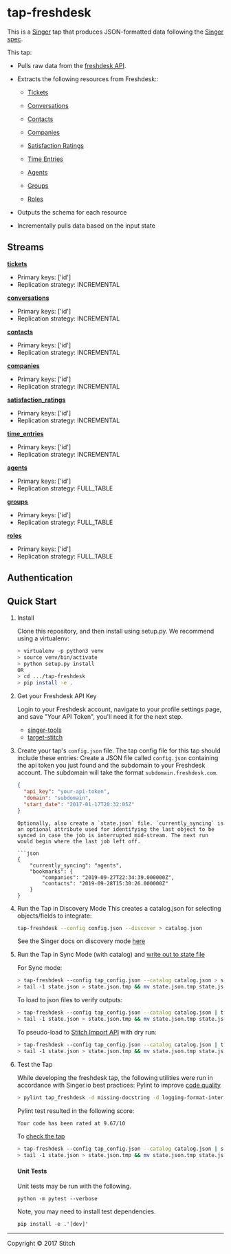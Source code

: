 # tap-freshdesk

This is a [Singer](https://singer.io) tap that produces JSON-formatted data
following the [Singer
spec](https://github.com/singer-io/getting-started/blob/master/docs/SPEC.md).

This tap:

- Pulls raw data from the [freshdesk API](https://developers.freshdesk.com/api/).
- Extracts the following resources from Freshdesk::
    - [Tickets](https://developers.freshdesk.com/api/#list_all_tickets)

    - [Conversations](https://developers.freshdesk.com/api/#list_all_ticket_notes)

    - [Contacts](https://developers.freshdesk.com/api/#list_all_contacts)

    - [Companies](https://developers.freshdesk.com/api/#list_all_companies)

    - [Satisfaction Ratings](https://developers.freshdesk.com/api/#view_ticket_satisfaction_ratings)

    - [Time Entries](https://developers.freshdesk.com/api/#list_all_ticket_timeentries)

    - [Agents](https://developers.freshdesk.com/api/#list_all_agents)

    - [Groups](https://developers.freshdesk.com/api/#list_all_groups)

    - [Roles](https://developers.freshdesk.com/api/#list_all_roles)

- Outputs the schema for each resource
- Incrementally pulls data based on the input state


## Streams


**[tickets](https://developers.freshdesk.com/api/#list_all_tickets)**
- Primary keys: ['id']
- Replication strategy: INCREMENTAL

**[conversations](https://developers.freshdesk.com/api/#list_all_ticket_notes)**
- Primary keys: ['id']
- Replication strategy: INCREMENTAL

**[contacts](https://developers.freshdesk.com/api/#list_all_contacts)**
- Primary keys: ['id']
- Replication strategy: INCREMENTAL

**[companies](https://developers.freshdesk.com/api/#list_all_companies)**
- Primary keys: ['id']
- Replication strategy: INCREMENTAL

**[satisfaction_ratings](https://developers.freshdesk.com/api/#view_ticket_satisfaction_ratings)**
- Primary keys: ['id']
- Replication strategy: INCREMENTAL

**[time_entries](https://developers.freshdesk.com/api/#list_all_ticket_timeentries)**
- Primary keys: ['id']
- Replication strategy: INCREMENTAL

**[agents](https://developers.freshdesk.com/api/#list_all_agents)**
- Primary keys: ['id']
- Replication strategy: FULL_TABLE

**[groups](https://developers.freshdesk.com/api/#list_all_groups)**
- Primary keys: ['id']
- Replication strategy: FULL_TABLE

**[roles](https://developers.freshdesk.com/api/#list_all_roles)**
- Primary keys: ['id']
- Replication strategy: FULL_TABLE



## Authentication

## Quick Start

1. Install

    Clone this repository, and then install using setup.py. We recommend using a virtualenv:

    ```bash
    > virtualenv -p python3 venv
    > source venv/bin/activate
    > python setup.py install
    OR
    > cd .../tap-freshdesk
    > pip install -e .
    ```
2. Get your Freshdesk API Key

    Login to your Freshdesk account, navigate to your profile settings
    page, and save "Your API Token", you'll need it for the next step.


    - [singer-tools](https://github.com/singer-io/singer-tools)
    - [target-stitch](https://github.com/singer-io/target-stitch)

3. Create your tap's `config.json` file.  The tap config file for this tap should include these entries:
    Create a JSON file called `config.json` containing the api token you just found and
    the subdomain to your Freshdesk account. The subdomain will take the format
    `subdomain.freshdesk.com`.

    ```json
    {
      "api_key": "your-api-token",
      "domain": "subdomain",
      "start_date": "2017-01-17T20:32:05Z"
    }
    ```
    ```
    Optionally, also create a `state.json` file. `currently_syncing` is an optional attribute used for identifying the last object to be synced in case the job is interrupted mid-stream. The next run would begin where the last job left off.

    ```json
    {
        "currently_syncing": "agents",
        "bookmarks": {
            "companies": "2019-09-27T22:34:39.000000Z",
            "contacts": "2019-09-28T15:30:26.000000Z"
        }
    }
    ```

4. Run the Tap in Discovery Mode
    This creates a catalog.json for selecting objects/fields to integrate:
    ```bash
    tap-freshdesk --config config.json --discover > catalog.json
    ```
   See the Singer docs on discovery mode
   [here](https://github.com/singer-io/getting-started/blob/master/docs/DISCOVERY_MODE.md)

5. Run the Tap in Sync Mode (with catalog) and [write out to state file](https://github.com/singer-io/getting-started/blob/master/docs/RUNNING_AND_DEVELOPING.md)

    For Sync mode:
    ```bash
    > tap-freshdesk --config tap_config.json --catalog catalog.json > state.json
    > tail -1 state.json > state.json.tmp && mv state.json.tmp state.json
    ```
    To load to json files to verify outputs:
    ```bash
    > tap-freshdesk --config tap_config.json --catalog catalog.json | target-json > state.json
    > tail -1 state.json > state.json.tmp && mv state.json.tmp state.json
    ```
    To pseudo-load to [Stitch Import API](https://github.com/singer-io/target-stitch) with dry run:
    ```bash
    > tap-freshdesk --config tap_config.json --catalog catalog.json | target-stitch --config target_config.json --dry-run > state.json
    > tail -1 state.json > state.json.tmp && mv state.json.tmp state.json
    ```

6. Test the Tap

    While developing the freshdesk tap, the following utilities were run in accordance with Singer.io best practices:
    Pylint to improve [code quality](https://github.com/singer-io/getting-started/blob/master/docs/BEST_PRACTICES.md)
    ```bash
    > pylint tap_freshdesk -d missing-docstring -d logging-format-interpolation -d too-many-locals -d too-many-arguments
    ```
    Pylint test resulted in the following score:
    ```bash
    Your code has been rated at 9.67/10
    ```

    To [check the tap](https://github.com/singer-io/singer-tools)
    ```bash
    > tap-freshdesk --config tap_config.json --catalog catalog.json | singer-check-tap > state.json
    > tail -1 state.json > state.json.tmp && mv state.json.tmp state.json
    ```

    #### Unit Tests

    Unit tests may be run with the following.

    ```
    python -m pytest --verbose
    ```

    Note, you may need to install test dependencies.

    ```
    pip install -e .'[dev]'
    ```
---

Copyright &copy; 2017 Stitch
